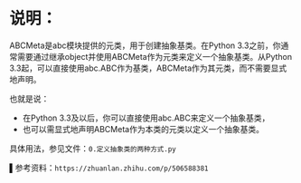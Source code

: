 # 说明：

ABCMeta是abc模块提供的元类，用于创建抽象基类。在Python 3.3之前，你通常需要通过继承object并使用ABCMeta作为元类来定义一个抽象基类。从Python
3.3起，可以直接使用abc.ABC作为基类，ABCMeta作为其元类，而不需要显式地声明。

也就是说：
- 在Python 3.3及以后，你可以直接使用abc.ABC来定义一个抽象基类，
- 也可以需显式地声明ABCMeta作为本类的元类以定义一个抽象基类。

具体用法，参见文件：`0.定义抽象类的两种方式.py`

▌参考资料：`https://zhuanlan.zhihu.com/p/506588381`

